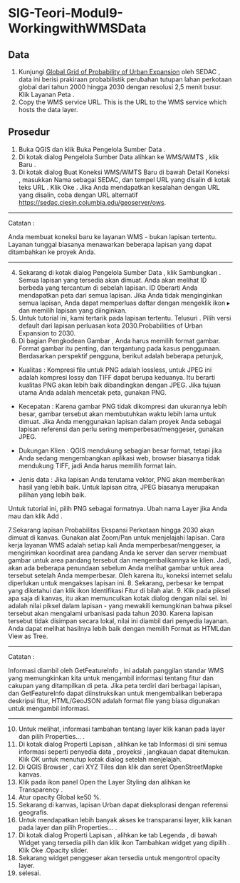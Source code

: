 # SIG-Teori-Modul9-WorkingwithWMSData

## Data 

1. Kunjungi [Global Grid of Probability of Urban Expansion](https://sedac.ciesin.columbia.edu/data/set/lulc-global-grid-prob-urban-expansion-2030) oleh SEDAC , data ini berisi prakiraan probabilistik perubahan tutupan lahan perkotaan global dari tahun 2000 hingga 2030 dengan resolusi 2,5 menit busur. Klik Layanan Peta .
2. Copy the WMS service URL. This is the URL to the WMS service which hosts the data layer.

## Prosedur

1. Buka QGIS dan klik Buka Pengelola Sumber Data .
2. Di kotak dialog Pengelola Sumber Data alihkan ke WMS/WMTS , klik Baru .
3. Di kotak dialog Buat Koneksi WMS/WMTS Baru di bawah Detail Koneksi , masukkan Nama sebagai SEDAC, dan tempel URL yang disalin di kotak teks URL . Klik Oke . Jika Anda mendapatkan kesalahan dengan URL yang disalin, coba dengan URL alternatif https://sedac.ciesin.columbia.edu/geoserver/ows.

----------------------------------

Catatan :

Anda membuat koneksi baru ke layanan WMS - bukan lapisan tertentu. Layanan tunggal biasanya menawarkan beberapa lapisan yang dapat ditambahkan ke proyek Anda.

---------------------------------

4. Sekarang di kotak dialog Pengelola Sumber Data , klik Sambungkan . Semua lapisan yang tersedia akan dimuat. Anda akan melihat ID berbeda yang tercantum di sebelah lapisan. ID 0berarti Anda mendapatkan peta dari semua lapisan. Jika Anda tidak menginginkan semua lapisan, Anda dapat memperluas daftar dengan mengeklik ikon ▸ dan memilih lapisan yang diinginkan.
5. Untuk tutorial ini, kami tertarik pada lapisan tertentu. Telusuri . Pilih versi default dari lapisan perluasan kota 2030.Probabilities of Urban Expansion to 2030.
6. Di bagian Pengkodean Gambar , Anda harus memilih format gambar. Format gambar itu penting, dan tergantung pada kasus penggunaan. Berdasarkan perspektif pengguna, berikut adalah beberapa petunjuk,

- Kualitas : Kompresi file untuk PNG adalah lossless, untuk JPEG ini adalah kompresi lossy dan TIFF dapat berupa keduanya. Itu berarti kualitas PNG akan lebih baik dibandingkan dengan JPEG. Jika tujuan utama Anda adalah mencetak peta, gunakan PNG.

- Kecepatan : Karena gambar PNG tidak dikompresi dan ukurannya lebih besar, gambar tersebut akan membutuhkan waktu lebih lama untuk dimuat. Jika Anda menggunakan lapisan dalam proyek Anda sebagai lapisan referensi dan perlu sering memperbesar/menggeser, gunakan JPEG.

- Dukungan Klien : QGIS mendukung sebagian besar format, tetapi jika Anda sedang mengembangkan aplikasi web, browser biasanya tidak mendukung TIFF, jadi Anda harus memilih format lain.

- Jenis data : Jika lapisan Anda terutama vektor, PNG akan memberikan hasil yang lebih baik. Untuk lapisan citra, JPEG biasanya merupakan pilihan yang lebih baik.

Untuk tutorial ini, pilih PNG sebagai formatnya. Ubah nama Layer jika Anda mau dan klik Add .

7.Sekarang lapisan Probabilitas Ekspansi Perkotaan hingga 2030 akan dimuat di kanvas. Gunakan alat Zoom/Pan untuk menjelajahi lapisan. Cara kerja layanan WMS adalah setiap kali Anda memperbesar/menggeser, ia mengirimkan koordinat area pandang Anda ke server dan server membuat gambar untuk area pandang tersebut dan mengembalikannya ke klien. Jadi, akan ada beberapa penundaan sebelum Anda melihat gambar untuk area tersebut setelah Anda memperbesar. Oleh karena itu, koneksi internet selalu diperlukan untuk mengakses lapisan ini. 
8. Sekarang, perbesar ke tempat yang diketahui dan klik ikon Identifikasi Fitur di bilah alat.
9. Klik pada piksel apa saja di kanvas, itu akan memunculkan kotak dialog dengan nilai sel. Ini adalah nilai piksel dalam lapisan - yang mewakili kemungkinan bahwa piksel tersebut akan mengalami urbanisasi pada tahun 2030. Karena lapisan tersebut tidak disimpan secara lokal, nilai ini diambil dari penyedia layanan. Anda dapat melihat hasilnya lebih baik dengan memilih Format as HTMLdan View as Tree.

------------------------------

Catatan :

Informasi diambil oleh GetFeatureInfo , ini adalah panggilan standar WMS yang memungkinkan kita untuk mengambil informasi tentang fitur dan cakupan yang ditampilkan di peta. Jika peta terdiri dari berbagai lapisan, dan GetFeatureInfo dapat diinstruksikan untuk mengembalikan beberapa deskripsi fitur, HTML/GeoJSON adalah format file yang biasa digunakan untuk mengambil informasi.

------------------------------

10. Untuk melihat, informasi tambahan tentang layer klik kanan pada layer dan pilih Properties… .
11. Di kotak dialog Properti Lapisan , alihkan ke tab Informasi di sini semua informasi seperti penyedia data , proyeksi , jangkauan dapat ditemukan. Klik OK untuk menutup kotak dialog setelah menjelajah.
12. Di QGIS Browser , cari XYZ Tiles dan klik dan seret OpenStreetMapke kanvas.
13. Klik pada ikon panel Open the Layer Styling dan alihkan ke Transparency .
14. Atur opacity Global ke50 %.
15. Sekarang di kanvas, lapisan Urban dapat dieksplorasi dengan referensi geografis.
16. Untuk mendapatkan lebih banyak akses ke transparansi layer, klik kanan pada layer dan pilih Properties… .
17. Di kotak dialog Properti Lapisan , alihkan ke tab Legenda , di bawah Widget yang tersedia pilih dan klik ikon Tambahkan widget yang dipilih . Klik Oke .Opacity slider.
18. Sekarang widget penggeser akan tersedia untuk mengontrol opacity layer.
19. selesai.
